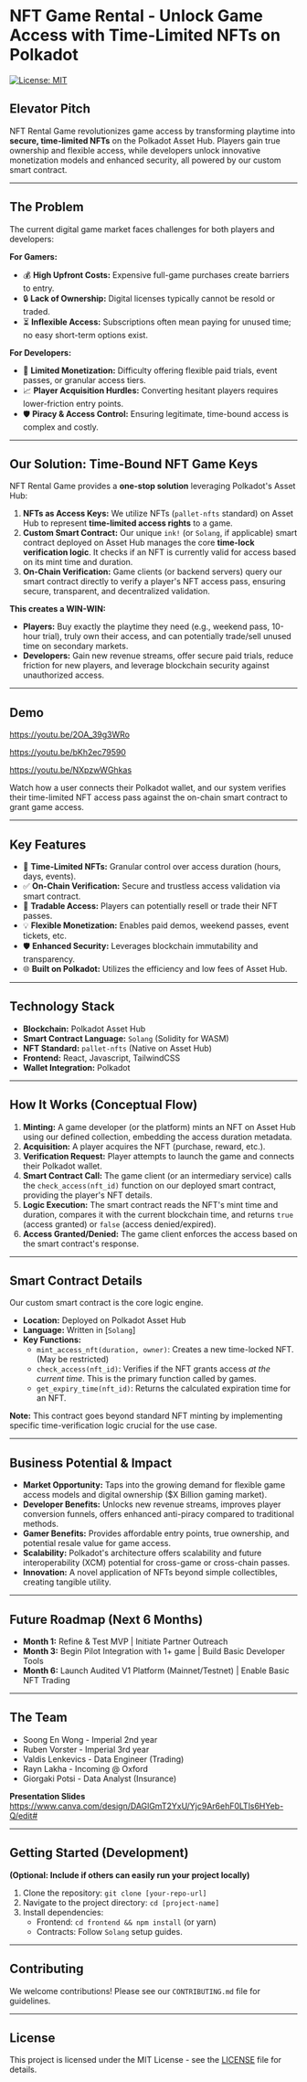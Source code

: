 # NFT Game Rental - Unlock Game Access with Time-Limited NFTs on Polkadot

[![License: MIT](https://img.shields.io/badge/License-MIT-yellow.svg)](https://opensource.org/licenses/MIT)

## Elevator Pitch

NFT Rental Game revolutionizes game access by transforming playtime into **secure, time-limited NFTs** on the Polkadot Asset Hub. Players gain true ownership and flexible access, while developers unlock innovative monetization models and enhanced security, all powered by our custom smart contract.

---

## The Problem

The current digital game market faces challenges for both players and developers:

**For Gamers:**
*   💰 **High Upfront Costs:** Expensive full-game purchases create barriers to entry.
*   🔒 **Lack of Ownership:** Digital licenses typically cannot be resold or traded.
*   ⏳ **Inflexible Access:** Subscriptions often mean paying for unused time; no easy short-term options exist.

**For Developers:**
*   💸 **Limited Monetization:** Difficulty offering flexible paid trials, event passes, or granular access tiers.
*   📈 **Player Acquisition Hurdles:** Converting hesitant players requires lower-friction entry points.
*   🛡️ **Piracy & Access Control:** Ensuring legitimate, time-bound access is complex and costly.

---

## Our Solution: Time-Bound NFT Game Keys

NFT Rental Game provides a **one-stop solution** leveraging Polkadot's Asset Hub:

1.  **NFTs as Access Keys:** We utilize NFTs (`pallet-nfts` standard) on Asset Hub to represent **time-limited access rights** to a game.
2.  **Custom Smart Contract:** Our unique `ink!` (or `Solang`, if applicable) smart contract deployed on Asset Hub manages the core **time-lock verification logic**. It checks if an NFT is currently valid for access based on its mint time and duration.
3.  **On-Chain Verification:** Game clients (or backend servers) query our smart contract directly to verify a player's NFT access pass, ensuring secure, transparent, and decentralized validation.

**This creates a WIN-WIN:**
*   **Players:** Buy exactly the playtime they need (e.g., weekend pass, 10-hour trial), truly own their access, and can potentially trade/sell unused time on secondary markets.
*   **Developers:** Gain new revenue streams, offer secure paid trials, reduce friction for new players, and leverage blockchain security against unauthorized access.

---

## Demo

https://youtu.be/2OA_39g3WRo

https://youtu.be/bKh2ec79590

https://youtu.be/NXpzwWGhkas

Watch how a user connects their Polkadot wallet, and our system verifies their time-limited NFT access pass against the on-chain smart contract to grant game access.

---

## Key Features

*   🔑 **Time-Limited NFTs:** Granular control over access duration (hours, days, events).
*   ✅ **On-Chain Verification:** Secure and trustless access validation via smart contract.
*   🔄 **Tradable Access:** Players can potentially resell or trade their NFT passes.
*   💡 **Flexible Monetization:** Enables paid demos, weekend passes, event tickets, etc.
*   🛡️ **Enhanced Security:** Leverages blockchain immutability and transparency.
*   🌐 **Built on Polkadot:** Utilizes the efficiency and low fees of Asset Hub.

---

## Technology Stack

*   **Blockchain:** Polkadot Asset Hub
*   **Smart Contract Language:** `Solang` (Solidity for WASM)
*   **NFT Standard:** `pallet-nfts` (Native on Asset Hub)
*   **Frontend:** React, Javascript, TailwindCSS
*   **Wallet Integration:** Polkadot

---

## How It Works (Conceptual Flow)

1.  **Minting:** A game developer (or the platform) mints an NFT on Asset Hub using our defined collection, embedding the access duration metadata.
2.  **Acquisition:** A player acquires the NFT (purchase, reward, etc.).
3.  **Verification Request:** Player attempts to launch the game and connects their Polkadot wallet.
4.  **Smart Contract Call:** The game client (or an intermediary service) calls the `check_access(nft_id)` function on our deployed smart contract, providing the player's NFT details.
5.  **Logic Execution:** The smart contract reads the NFT's mint time and duration, compares it with the current blockchain time, and returns `true` (access granted) or `false` (access denied/expired).
6.  **Access Granted/Denied:** The game client enforces the access based on the smart contract's response.

---

## Smart Contract Details

Our custom smart contract is the core logic engine.

*   **Location:** Deployed on Polkadot Asset Hub 
*   **Language:** Written in [`Solang`] 
*   **Key Functions:**
    *   `mint_access_nft(duration, owner)`: Creates a new time-locked NFT. (May be restricted)
    *   `check_access(nft_id)`: Verifies if the NFT grants access *at the current time*. This is the primary function called by games.
    *   `get_expiry_time(nft_id)`: Returns the calculated expiration time for an NFT.

**Note:** This contract goes beyond standard NFT minting by implementing specific time-verification logic crucial for the use case.

---

## Business Potential & Impact

*   **Market Opportunity:** Taps into the growing demand for flexible game access models and digital ownership ($X Billion gaming market).
*   **Developer Benefits:** Unlocks new revenue streams, improves player conversion funnels, offers enhanced anti-piracy compared to traditional methods.
*   **Gamer Benefits:** Provides affordable entry points, true ownership, and potential resale value for game access.
*   **Scalability:** Polkadot's architecture offers scalability and future interoperability (XCM) potential for cross-game or cross-chain passes.
*   **Innovation:** A novel application of NFTs beyond simple collectibles, creating tangible utility.

---

## Future Roadmap (Next 6 Months)

*   **Month 1:** Refine & Test MVP | Initiate Partner Outreach
*   **Month 3:** Begin Pilot Integration with 1+ game | Build Basic Developer Tools
*   **Month 6:** Launch Audited V1 Platform (Mainnet/Testnet) | Enable Basic NFT Trading

---

## The Team

*   Soong En Wong - Imperial 2nd year
*   Ruben Vorster - Imperial 3rd year
*   Valdis Lenkevics - Data Engineer (Trading)
*   Rayn Lakha - Incoming @ Oxford
*   Giorgaki Potsi - Data Analyst (Insurance)


**Presentation Slides**
https://www.canva.com/design/DAGlGmT2YxU/Yjc9Ar6ehF0LTls6HYeb-Q/edit#

---

## Getting Started (Development)

**(Optional: Include if others can easily run your project locally)**

1.  Clone the repository: `git clone [your-repo-url]`
2.  Navigate to the project directory: `cd [project-name]`
3.  Install dependencies:
    *   Frontend: `cd frontend && npm install` (or yarn)
    *   Contracts: Follow `Solang` setup guides.

---

## Contributing

We welcome contributions! Please see our `CONTRIBUTING.md` file for guidelines.

---

## License

This project is licensed under the MIT License - see the [LICENSE](LICENSE) file for details.
